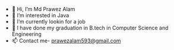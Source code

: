 - 👋 Hi, I’m Md Prawez Alam
- 👀 I’m interested in Java 
- 🌱 I’m currently lookin for a job
- 💞️ I have done my graduation in B.tech in Computer Science and Engineering
- 📫 Contact me- prawezalam593@gmail.com

<!---
prawezalam593/prawezalam593 is a ✨ special ✨ repository because its `README.md` (this file) appears on your GitHub profile.
You can click the Preview link to take a look at your changes.
--->

